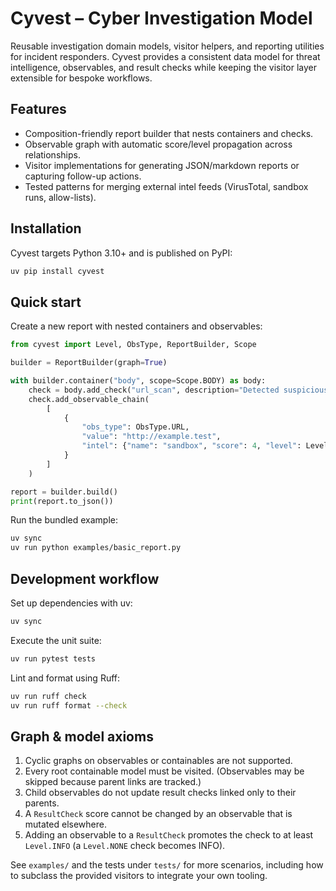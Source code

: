 # Cyvest – Cyber Investigation Model

Reusable investigation domain models, visitor helpers, and reporting utilities for incident responders. Cyvest provides
a consistent data model for threat intelligence, observables, and result checks while keeping the visitor layer
extensible for bespoke workflows.

## Features

- Composition-friendly report builder that nests containers and checks.
- Observable graph with automatic score/level propagation across relationships.
- Visitor implementations for generating JSON/markdown reports or capturing follow-up actions.
- Tested patterns for merging external intel feeds (VirusTotal, sandbox runs, allow-lists).

## Installation

Cyvest targets Python 3.10+ and is published on PyPI:

```bash
uv pip install cyvest
```

## Quick start

Create a new report with nested containers and observables:

```python
from cyvest import Level, ObsType, ReportBuilder, Scope

builder = ReportBuilder(graph=True)

with builder.container("body", scope=Scope.BODY) as body:
    check = body.add_check("url_scan", description="Detected suspicious URL")
    check.add_observable_chain(
        [
            {
                "obs_type": ObsType.URL,
                "value": "http://example.test",
                "intel": {"name": "sandbox", "score": 4, "level": Level.SUSPICIOUS},
            }
        ]
    )

report = builder.build()
print(report.to_json())
```

Run the bundled example:

```bash
uv sync
uv run python examples/basic_report.py
```

## Development workflow

Set up dependencies with uv:

```bash
uv sync
```

Execute the unit suite:

```bash
uv run pytest tests
```

Lint and format using Ruff:

```bash
uv run ruff check
uv run ruff format --check
```

## Graph & model axioms

1. Cyclic graphs on observables or containables are not supported.
2. Every root containable model must be visited. (Observables may be skipped because parent links are tracked.)
3. Child observables do not update result checks linked only to their parents.
4. A `ResultCheck` score cannot be changed by an observable that is mutated elsewhere.
5. Adding an observable to a `ResultCheck` promotes the check to at least `Level.INFO` (a `Level.NONE` check becomes INFO).

See `examples/` and the tests under `tests/` for more scenarios, including how to subclass the provided visitors to
integrate your own tooling.
